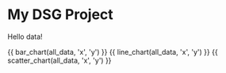 # My DSG Project

Hello data!

{{ bar_chart(all_data, 'x', 'y') }}
{{ line_chart(all_data, 'x', 'y') }}
{{ scatter_chart(all_data, 'x', 'y') }}
